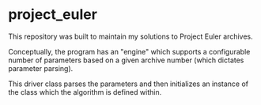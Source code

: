 # project_euler
This repository was built to maintain my solutions to Project Euler archives.

Conceptually, the program has an "engine" which supports a configurable number of parameters based on a given archive number (which dictates parameter parsing).

This driver class parses the parameters and then initializes an instance of the class which the algorithm is defined within.
